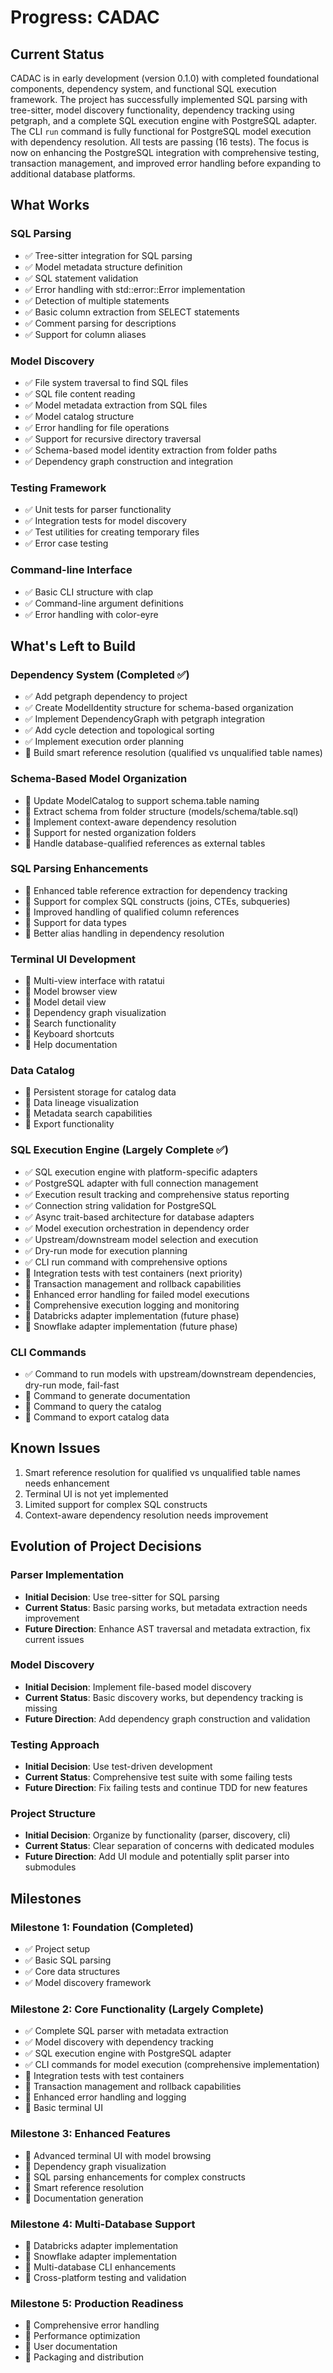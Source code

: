 # Progress: CADAC

## Current Status
CADAC is in early development (version 0.1.0) with completed foundational components, dependency system, and functional SQL execution framework. The project has successfully implemented SQL parsing with tree-sitter, model discovery functionality, dependency tracking using petgraph, and a complete SQL execution engine with PostgreSQL adapter. The CLI `run` command is fully functional for PostgreSQL model execution with dependency resolution. All tests are passing (16 tests). The focus is now on enhancing the PostgreSQL integration with comprehensive testing, transaction management, and improved error handling before expanding to additional database platforms.

## What Works

### SQL Parsing
- ✅ Tree-sitter integration for SQL parsing
- ✅ Model metadata structure definition
- ✅ SQL statement validation
- ✅ Error handling with std::error::Error implementation
- ✅ Detection of multiple statements
- ✅ Basic column extraction from SELECT statements
- ✅ Comment parsing for descriptions
- ✅ Support for column aliases

### Model Discovery
- ✅ File system traversal to find SQL files
- ✅ SQL file content reading
- ✅ Model metadata extraction from SQL files
- ✅ Model catalog structure
- ✅ Error handling for file operations
- ✅ Support for recursive directory traversal
- ✅ Schema-based model identity extraction from folder paths
- ✅ Dependency graph construction and integration

### Testing Framework
- ✅ Unit tests for parser functionality
- ✅ Integration tests for model discovery
- ✅ Test utilities for creating temporary files
- ✅ Error case testing

### Command-line Interface
- ✅ Basic CLI structure with clap
- ✅ Command-line argument definitions
- ✅ Error handling with color-eyre

## What's Left to Build

### Dependency System (Completed ✅)
- ✅ Add petgraph dependency to project
- ✅ Create ModelIdentity structure for schema-based organization
- ✅ Implement DependencyGraph with petgraph integration
- ✅ Add cycle detection and topological sorting
- ✅ Implement execution order planning
- 🔲 Build smart reference resolution (qualified vs unqualified table names)

### Schema-Based Model Organization
- 🔲 Update ModelCatalog to support schema.table naming
- 🔲 Extract schema from folder structure (models/schema/table.sql)
- 🔲 Implement context-aware dependency resolution
- 🔲 Support for nested organization folders
- 🔲 Handle database-qualified references as external tables

### SQL Parsing Enhancements
- 🔲 Enhanced table reference extraction for dependency tracking
- 🔲 Support for complex SQL constructs (joins, CTEs, subqueries)
- 🔲 Improved handling of qualified column references
- 🔲 Support for data types
- 🔲 Better alias handling in dependency resolution

### Terminal UI Development
- 🔲 Multi-view interface with ratatui
- 🔲 Model browser view
- 🔲 Model detail view
- 🔲 Dependency graph visualization
- 🔲 Search functionality
- 🔲 Keyboard shortcuts
- 🔲 Help documentation

### Data Catalog
- 🔲 Persistent storage for catalog data
- 🔲 Data lineage visualization
- 🔲 Metadata search capabilities
- 🔲 Export functionality

### SQL Execution Engine (Largely Complete ✅)
- ✅ SQL execution engine with platform-specific adapters
- ✅ PostgreSQL adapter with full connection management
- ✅ Execution result tracking and comprehensive status reporting
- ✅ Connection string validation for PostgreSQL
- ✅ Async trait-based architecture for database adapters
- ✅ Model execution orchestration in dependency order
- ✅ Upstream/downstream model selection and execution
- ✅ Dry-run mode for execution planning
- ✅ CLI run command with comprehensive options
- 🔲 Integration tests with test containers (next priority)
- 🔲 Transaction management and rollback capabilities
- 🔲 Enhanced error handling for failed model executions
- 🔲 Comprehensive execution logging and monitoring
- 🔲 Databricks adapter implementation (future phase)
- 🔲 Snowflake adapter implementation (future phase)

### CLI Commands
- ✅ Command to run models with upstream/downstream dependencies, dry-run mode, fail-fast
- 🔲 Command to generate documentation
- 🔲 Command to query the catalog
- 🔲 Command to export catalog data

## Known Issues
1. Smart reference resolution for qualified vs unqualified table names needs enhancement
2. Terminal UI is not yet implemented
3. Limited support for complex SQL constructs
4. Context-aware dependency resolution needs improvement

## Evolution of Project Decisions

### Parser Implementation
- **Initial Decision**: Use tree-sitter for SQL parsing
- **Current Status**: Basic parsing works, but metadata extraction needs improvement
- **Future Direction**: Enhance AST traversal and metadata extraction, fix current issues

### Model Discovery
- **Initial Decision**: Implement file-based model discovery
- **Current Status**: Basic discovery works, but dependency tracking is missing
- **Future Direction**: Add dependency graph construction and validation

### Testing Approach
- **Initial Decision**: Use test-driven development
- **Current Status**: Comprehensive test suite with some failing tests
- **Future Direction**: Fix failing tests and continue TDD for new features

### Project Structure
- **Initial Decision**: Organize by functionality (parser, discovery, cli)
- **Current Status**: Clear separation of concerns with dedicated modules
- **Future Direction**: Add UI module and potentially split parser into submodules

## Milestones

### Milestone 1: Foundation (Completed)
- ✅ Project setup
- ✅ Basic SQL parsing
- ✅ Core data structures
- ✅ Model discovery framework

### Milestone 2: Core Functionality (Largely Complete)
- ✅ Complete SQL parser with metadata extraction
- ✅ Model discovery with dependency tracking
- ✅ SQL execution engine with PostgreSQL adapter
- ✅ CLI commands for model execution (comprehensive implementation)
- 🔲 Integration tests with test containers
- 🔲 Transaction management and rollback capabilities
- 🔲 Enhanced error handling and logging
- 🔲 Basic terminal UI

### Milestone 3: Enhanced Features
- 🔲 Advanced terminal UI with model browsing
- 🔲 Dependency graph visualization
- 🔲 SQL parsing enhancements for complex constructs
- 🔲 Smart reference resolution
- 🔲 Documentation generation

### Milestone 4: Multi-Database Support
- 🔲 Databricks adapter implementation
- 🔲 Snowflake adapter implementation
- 🔲 Multi-database CLI enhancements
- 🔲 Cross-platform testing and validation

### Milestone 5: Production Readiness
- 🔲 Comprehensive error handling
- 🔲 Performance optimization
- 🔲 User documentation
- 🔲 Packaging and distribution
